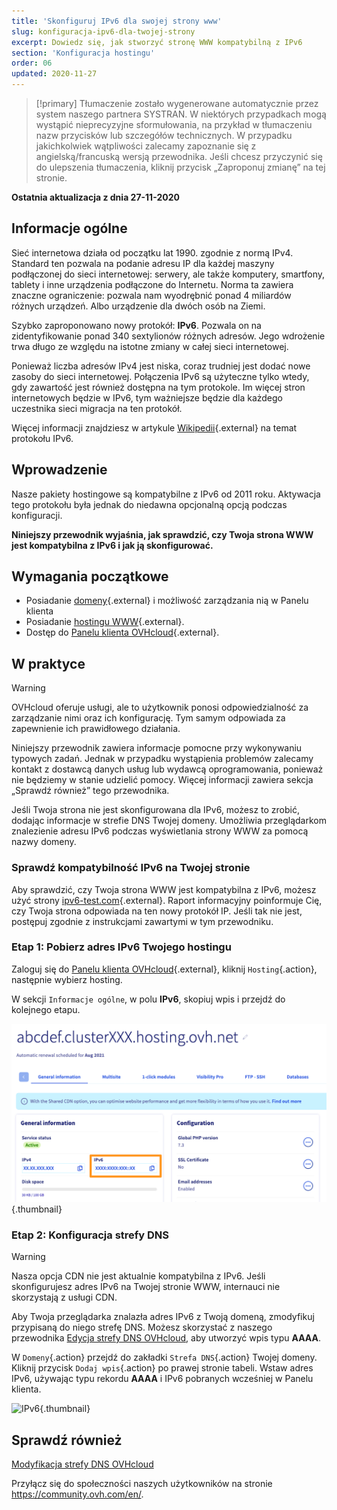 ```yaml
---
title: 'Skonfiguruj IPv6 dla swojej strony www'
slug: konfiguracja-ipv6-dla-twojej-strony
excerpt: Dowiedz się, jak stworzyć stronę WWW kompatybilną z IPv6
section: 'Konfiguracja hostingu'
order: 06
updated: 2020-11-27
---
```


> [!primary]
> Tłumaczenie zostało wygenerowane automatycznie przez system naszego partnera SYSTRAN. W niektórych przypadkach mogą wystąpić nieprecyzyjne sformułowania, na przykład w tłumaczeniu nazw przycisków lub szczegółów technicznych. W przypadku jakichkolwiek wątpliwości zalecamy zapoznanie się z angielską/francuską wersją przewodnika. Jeśli chcesz przyczynić się do ulepszenia tłumaczenia, kliknij przycisk „Zaproponuj zmianę” na tej stronie.
> 

**Ostatnia aktualizacja z dnia 27-11-2020**

## Informacje ogólne

Sieć internetowa działa od początku lat 1990\. zgodnie z normą IPv4. Standard ten pozwala na podanie adresu IP dla każdej maszyny podłączonej do sieci internetowej: serwery, ale także komputery, smartfony, tablety i inne urządzenia podłączone do Internetu. Norma ta zawiera znaczne ograniczenie: pozwala nam wyodrębnić ponad 4 miliardów różnych urządzeń. Albo urządzenie dla dwóch osób na Ziemi.

Szybko zaproponowano nowy protokół: **IPv6**. Pozwala on na zidentyfikowanie ponad 340 sextylionów różnych adresów. Jego wdrożenie trwa długo ze względu na istotne zmiany w całej sieci internetowej. 

Ponieważ liczba adresów IPv4 jest niska, coraz trudniej jest dodać nowe zasoby do sieci internetowej. Połączenia IPv6 są użyteczne tylko wtedy, gdy zawartość jest również dostępna na tym protokole. Im więcej stron internetowych będzie w IPv6, tym ważniejsze będzie dla każdego uczestnika sieci migracja na ten protokół.

Więcej informacji znajdziesz w artykule [Wikipedii](https://pl.wikipedia.org/wiki/IPv6){.external} na temat protokołu IPv6.

## Wprowadzenie 

Nasze pakiety hostingowe są kompatybilne z IPv6 od 2011 roku. Aktywacja tego protokołu była jednak do niedawna opcjonalną opcją podczas konfiguracji. 

**Niniejszy przewodnik wyjaśnia, jak sprawdzić, czy Twoja strona WWW jest kompatybilna z IPv6 i jak ją skonfigurować.**

## Wymagania początkowe

- Posiadanie [domeny](https://www.ovhcloud.com/pl/domains/){.external} i możliwość zarządzania nią w Panelu klienta
- Posiadanie [hostingu WWW](https://www.ovhcloud.com/pl/web-hosting/){.external}.
- Dostęp do [Panelu klienta OVHcloud](https://www.ovh.com/auth/?action=gotomanager&from=https://www.ovh.pl/&ovhSubsidiary=pl){.external}.

## W praktyce

> [!warning]
>OVHcloud oferuje usługi, ale to użytkownik ponosi odpowiedzialność za zarządzanie nimi oraz ich konfigurację. Tym samym odpowiada za zapewnienie ich prawidłowego działania.
>
>Niniejszy przewodnik zawiera informacje pomocne przy wykonywaniu typowych zadań. Jednak w przypadku wystąpienia problemów zalecamy kontakt z dostawcą danych usług lub wydawcą oprogramowania, ponieważ nie będziemy w stanie udzielić pomocy. Więcej informacji zawiera sekcja „Sprawdź również” tego przewodnika.
>

Jeśli Twoja strona nie jest skonfigurowana dla IPv6, możesz to zrobić, dodając informacje w strefie DNS Twojej domeny. Umożliwia przeglądarkom znalezienie adresu IPv6 podczas wyświetlania strony WWW za pomocą nazwy domeny.

### Sprawdź kompatybilność IPv6 na Twojej stronie

Aby sprawdzić, czy Twoja strona WWW jest kompatybilna z IPv6, możesz użyć strony [ipv6-test.com](https://ipv6-test.com/validate.php){.external}. Raport informacyjny poinformuje Cię, czy Twoja strona odpowiada na ten nowy protokół IP. Jeśli tak nie jest, postępuj zgodnie z instrukcjami zawartymi w tym przewodniku.

### Etap 1: Pobierz adres IPv6 Twojego hostingu

Zaloguj się do [Panelu klienta OVHcloud](https://www.ovh.com/auth/?action=gotomanager&from=https://www.ovh.pl/&ovhSubsidiary=pl){.external}, kliknij `Hosting`{.action}, następnie wybierz hosting.

W sekcji `Informacje ogólne`, w polu **IPv6**, skopiuj wpis i przejdź do kolejnego etapu.

![IPv6](images/ipv6_01.png){.thumbnail}

### Etap 2: Konfiguracja strefy DNS

> [!warning]
> Nasza opcja CDN nie jest aktualnie kompatybilna z IPv6. Jeśli skonfigurujesz adres IPv6 na Twojej stronie WWW, internauci nie skorzystają z usługi CDN.

Aby Twoja przeglądarka znalazła adres IPv6 z Twoją domeną, zmodyfikuj przypisaną do niego strefę DNS. Możesz skorzystać z naszego przewodnika [Edycja strefy DNS OVHcloud](../../domains/hosting_www_jak_edytowac_strefe_dns/), aby utworzyć wpis typu **AAAA**.

W `Domeny`{.action} przejdź do zakładki `Strefa DNS`{.action} Twojej domeny. Kliknij przycisk `Dodaj wpis`{.action} po prawej stronie tabeli. Wstaw adres IPv6, używając typu rekordu **AAAA** i IPv6 pobranych wcześniej w Panelu klienta.

![IPv6](images/ipv6_02.png){.thumbnail}

## Sprawdź również

[Modyfikacja strefy DNS OVHcloud](../../domains/hosting_www_jak_edytowac_strefe_dns/)

Przyłącz się do społeczności naszych użytkowników na stronie <https://community.ovh.com/en/>.

